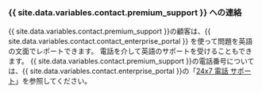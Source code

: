 
### {{ site.data.variables.contact.premium_support }} への連絡

{{ site.data.variables.contact.premium_support }}の顧客は、{{ site.data.variables.contact.contact_enterprise_portal }} を使って問題を英語の文面でレポートできます。 電話を介して英語のサポートを受けることもできます。 {{ site.data.variables.contact.premium_support }}の電話番号については、{{ site.data.variables.contact.enterprise_portal }}の「[24x7 電話 サポート](https://enterprise.githubsupport.com/hc/en-us/articles/360029707371-24x7-Phone-Support)」を参照してください。
